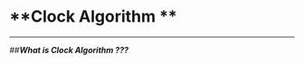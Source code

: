 **Clock Algorithm **
=======================================================
-------------------------------------------------------

##***What is Clock Algorithm ???***
